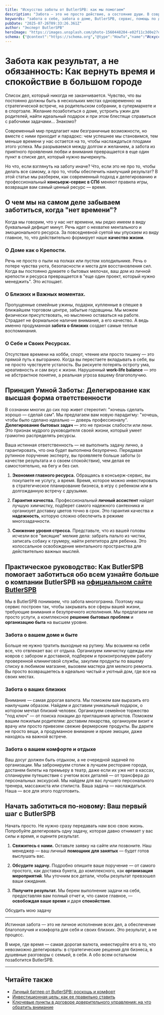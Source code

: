```yaml
---
title: "Искусство заботы от ButlerSPB: как мы помогаем"
description: "Забота — это не просто действие, а состояние души. В современном мире так важно найти время для себя и близких. ButlerSPB помогает вам в этом, беря на себя рутинные дела."
keywords: "забота о себе, забота о доме, ButlerSPB, сервис, помощь по дому, управление временем, делегирование"
pubDate: "2025-07-26T09:33:26.361Z"
author: "Эксперт ButlerSPB"
heroImage: "https://images.unsplash.com/photo-1560448204-e02f11c3d0e2?q=80&w=2070&auto=format&fit=crop"
schema: {"@context":"https://schema.org","@type":"HowTo","name":"Искусство заботы от ButlerSPB: как мы помогаем","description":"Забота — это не просто действие, а состояние души. В современном мире так важно найти время для себя и близких. ButlerSPB помогает вам в этом, беря на себя рутинные дела.","image":{"@type":"ImageObject","url":"https://images.unsplash.com/photo-1560448204-e02f11c3d0e2?q=80&w=2070&auto=format&fit=crop"},"aggregateRating":{"@type":"AggregateRating","ratingValue":"4.7","reviewCount":480,"bestRating":"5","worstRating":"1"},"publisher":{"@type":"Organization","name":"Блог ButlerSPB","logo":{"@type":"ImageObject","url":"https://butlerspb-blog.netlify.app/favicon.ico"}},"mainEntityOfPage":{"@type":"WebPage","@id":"https://butlerspb-blog.netlify.app/blog/zabotitsya-o/"}}
---
```

# Забота как результат, а не обязанность: Как вернуть время и спокойствие в большом городе

Список дел, который никогда не заканчивается. Чувство, что вы постоянно должны быть в нескольких местах одновременно: на стратегической встрече, на родительском собрании, в супермаркете и в спортзале. Желание позаботиться о доме, устроить ужин для родителей, найти идеальный подарок и при этом блестяще справиться с рабочими задачами… Знакомо?

Современный мир предлагает нам безграничные возможности, но вместе с ними приходит и парадокс: чем успешнее мы становимся, тем меньше времени у нас остается на то, чтобы наслаждаться плодами этого успеха. Мы разрываемся между долгом и желанием, а забота из приятного проявления любви и внимания превращается в еще один пункт в списке дел, который нужно вычеркнуть.

Но что, если взглянуть на заботу иначе? Что, если это не про то, чтобы делать все самому, а про то, чтобы обеспечить наилучший результат? В этой статье мы разберем, как современный подход к делегированию и профессиональный **консьерж-сервис в СПб** меняют правила игры, возвращая вам самый ценный ресурс — время.

## О чем мы на самом деле забываем заботиться, когда "нет времени"?

Когда мы говорим, что у нас нет времени, мы редко имеем в виду буквальный дефицит минут. Речь идет о нехватке ментального и эмоционального ресурса. За повседневной суетой мы упускаем из виду главное, то, что действительно формирует наше **качество жизни**.

### О Доме как о Крепости.
Речь не просто о пыли на полках или пустом холодильнике. Речь о потере чувства уюта, безопасности и места для восстановления сил. Когда вы постоянно думаете о бытовых мелочах, ваш дом из личной крепости и ресурса превращается в "еще один проект, который нужно менеджить". Это истощает.

### О Близких и Важных моментах.
Пропущенные семейные ужины, подарки, купленные в спешке в ближайшем торговом центре, забытые годовщины. Мы можем физически присутствовать, но мысленно оставаться на работе. Страдает не формальное наличие внимания, а его качество. А ведь именно продуманная **забота о близких** создает самые теплые воспоминания.

### О Себе и Своих Ресурсах.
Отсутствие времени на хобби, спорт, чтение или просто тишину — это прямой путь к выгоранию. Когда вы перестаете вкладывать в себя, вы не просто чувствуете усталость. Вы рискуете потерять остроту ума, креативность и сам вкус к жизни. Нарушенный **work-life balance** — это не абстрактное понятие, а реальная угроза вашему благополучию.

## Принцип Умной Заботы: Делегирование как высшая форма ответственности

В сознании многих до сих пор живет стереотип: "хочешь сделать хорошо — сделай сам". Мы предлагаем вам новую парадигму: "хочешь, чтобы было сделано идеально — доверь профессионалу". **Делегирование бытовых задач** — это не признак слабости или лени. Это признак мудрого руководителя своей жизни, который умеет грамотно распределять ресурсы.

Ваша истинная ответственность — не выполнить задачу лично, а гарантировать, что она будет выполнена безупречно. Передавая рутинное поручение эксперту, вы проявляете больше заботы (о качестве результата и о своем спокойствии), чем делая ее самостоятельно, на бегу и без сил.

1.  **Экономия главного ресурса.** Обращаясь в консьерж-сервис, вы покупаете не услугу, а время. Время, которое можно инвестировать в стратегическое планирование бизнеса, в игру с ребенком или в долгожданную встречу с друзьями.

2.  **Гарантия качества.** Профессиональный **личный ассистент** найдет лучшую химчистку, подберет самого надежного сантехника и организует доставку цветов точно в срок. Это гарантия качества и **надежность**, которую сложно обеспечить в режиме многозадачности.

3.  **Снижение уровня стресса.** Представьте, что из вашей головы исчезли все "висящие" мелкие дела: забрать пальто из чистки, записать собаку к грумеру, найти репетитора для ребенка. Это колоссальное освобождение ментального пространства для действительно важных мыслей.

## Практическое руководство: Как ButlerSPB помогает заботиться обо всем узнайте больше о компании ButlerSPB на <a href="https://butlerspb.ru/o-nas" target="_blank" rel="nofollow">официальном сайте ButlerSPB</a>

Мы в ButlerSPB понимаем, что забота многогранна. Поэтому наш сервис построен так, чтобы закрывать все сферы вашей жизни, требующие внимания и безупречного исполнения. Мы предлагаем не просто услуги, а комплексное **решение бытовых проблем** и **организацию быта** на высшем уровне.

### Забота о вашем доме и быте
Больше не нужно тратить выходные на рутину. Мы возьмем на себя все, что отвлекает вас от отдыха. Организуем химчистку одежды или ковров с забором и доставкой, подберем и проконтролируем работу проверенной клининговой службы, закупим продукты по вашему списку в любимом магазине, вызовем мастера для мелкого ремонта. Вы просто возвращаетесь в идеально чистый и уютный дом, где все на своих местах.

### Забота о ваших близких
Внимание — самая дорогая валюта. Мы поможем вам выразить его наилучшим образом. Найдем и доставим уникальный подарок, о котором мечтал близкий человек. Организуем семейное торжество "под ключ" — от поиска локации до приглашения артистов. Поможем вашим пожилым родителям: доставим лекарства, организуем визит к врачу или просто привезем свежие фермерские продукты. Вы дарите не просто вещи, а продуманное внимание и яркие эмоции, даже находясь на важной встрече.

### Забота о вашем комфорте и отдыхе
Ваш досуг должен быть отдыхом, а не очередной задачей по организации. Мы забронируем столик в лучшем ресторане города, достанем билеты на премьеру в театр, даже если их уже нет в кассах, спланируем путешествие с учетом всех деталей — от трансфера до персональных экскурсий. Мы найдем для вас лучшего персонального тренера, массажиста или стилиста. Ваша задача — наслаждаться. Наша — все для этого подготовить.

## Начать заботиться по-новому: Ваш первый шаг с ButlerSPB

Начать просто. Не нужно сразу передавать нам всю свою жизнь. Попробуйте делегировать одну задачу, которая давно отнимает у вас силы и время, и оцените результат.

1.  **Свяжитесь с нами.** Оставьте заявку на сайте или позвоните. Наш менеджер — ваш личный **помощник для занятых** — будет готов выслушать вас.

2.  **Обсудите задачу.** Подробно опишите ваше поручение — от самого простого, как доставка букета, до комплексного, как **организация мероприятий**. Мы уточним все детали, чтобы результат превзошел ваши ожидания.

3.  **Получите результат.** Мы берем выполнение задачи на себя, предоставляя вам полный отчет и, что самое главное, — **освобождая ваше время** и даря **спокойствие**.

Обсудить мою задачу

***

Истинная забота — это не личное исполнение всех дел, а обеспечение благополучия и комфорта для себя и своих близких. Это результат, а не процесс.

В мире, где время — самая дорогая валюта, инвестируйте его в то, что невозможно делегировать: в стратегические решения для бизнеса, в душевные разговоры с семьей, в себя. А обо всем остальном позаботится ButlerSPB.

---

## Читайте также

*   [Личный батлер от ButlerSPB: роскошь и комфорт](/blog/lichnyy-batler/)
*   [Инвестиционная цель: как ее правильно ставить](/blog/invest-cel/)
*   [Ключевые пункты в договоре доверительного управления: на что обратить внимание](/blog/klyuchevye-punkty-v-dogovore-doveritelnogo-upravleniya/)

